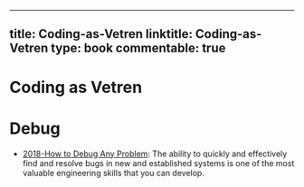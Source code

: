 
---
title: Coding-as-Vetren
linktitle: Coding-as-Vetren
type: book
commentable: true
---

# Coding as Vetren

# Debug

- [2018-How to Debug Any Problem](https://hackernoon.com/how-to-debug-any-problem-ac6f8a867fae): The ability to quickly and effectively find and resolve bugs in new and established systems is one of the most valuable engineering skills that you can develop.

    